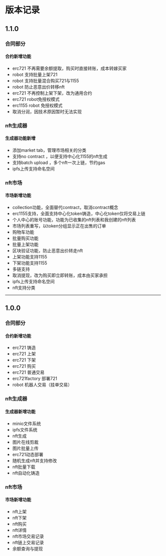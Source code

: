 # 版本记录

## 1.1.0

### 合同部分

#### 合约新增功能

- erc721       不再需要余额提取，购买时直接转账，成本转嫁买家
- robot 支持批量上架721
- robot 支持批量混合购买721与1155
- robot 防止恶意出价转移nft
- erc721 不再控制上架下架，改为通用合约
- erc721 robot免授权模式
- erc1155 robot 免授权模式
- 取消分润，因技术原因暂时无法实现

### nft生成器


#### 生成器功能新增

- 添加market tab，管理市场相关的分类
- 支持no contract ，以便支持中心化1155的nft生成
- 支持batch upload ，多个nft一次上链，节约gas
- ipfs上传支持命名空间

### nft市场

#### 市场新增功能

- collection功能，全面替代contract，取消contract概念
- erc1155支持，全面支持中心化token铸造，中心化token仅将交易上链
- 个人中心的账号功能，功能为已收集的nft列表和我创建的nft列表
- 市场列表重写，以token分组显示正在出售的订单
- 购物车功能
- 批量购买功能
- 批量上架功能
- 区块验证功能，防止恶意出价转走nft
- 上架功能支持1155
- 下架功能支持1155
- 多链支持
- 取消提现，改为购买即立即转账，成本由买家承担
- ipfs上传支持命名空间
- nft支持分类


----------------------------------

## 1.0.0

### 合同部分

#### 合约新增功能

- erc721        铸造
- erc721        上架
- erc721        下架
- erc721        购买
- erc721        普通交易
- erc721factory 部署721
- robot         机器人交易（挂单交易）

### nft生成器

#### 生成器新增功能

- minio文件系统
- ipfs文件系统
- nft生成
- 图片在线剪裁
- 图片批量上传
- erc721动态部署
- 随机生成nft并支持修改
- nft批量下载
- nft自动化铸造

### nft市场

#### 市场新增功能

- nft上架
- nft下架
- nft购买
- nft详情
- nft市场交易记录
- nft链上交易记录
- 余额查询与提现
